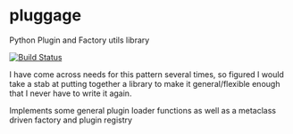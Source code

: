 # pluggage
Python Plugin and Factory utils library

[![Build Status](https://travis-ci.org/evansde77/pluggage.svg?branch=develop)](https://travis-ci.org/evansde77/pluggage)


I have come across needs for this pattern several times, so figured I would take a stab at putting together a library 
to make it general/flexible enough that I never have to write it again. 

Implements some general plugin loader functions as well as a metaclass driven factory and plugin 
registry
